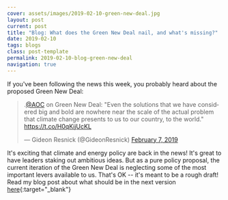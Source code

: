 ```yaml
---
cover: assets/images/2019-02-10-green-new-deal.jpg
layout: post
current: post
title: "Blog: What does the Green New Deal nail, and what's missing?"
date: 2019-02-10
tags: blogs
class: post-template
permalink: 2019-02-10-blog-green-new-deal
navigation: true
---
```


If you've been following the news this week, you probably heard about the proposed Green New Deal:

<blockquote class="twitter-tweet" data-lang="en"><p lang="en" dir="ltr">.<a href="https://twitter.com/AOC?ref_src=twsrc%5Etfw">@AOC</a> on Green New Deal: &quot;Even the solutions that we have considered big and bold are nowhere near the scale of the actual problem that climate change presents to us to our country, to the world.&quot; <a href="https://t.co/H0qKijUcKL">https://t.co/H0qKijUcKL</a></p>&mdash; Gideon Resnick (@GideonResnick) <a href="https://twitter.com/GideonResnick/status/1093507478409695232?ref_src=twsrc%5Etfw">February 7, 2019</a></blockquote>
<script async src="https://platform.twitter.com/widgets.js" charset="utf-8"></script>

It's exciting that climate and energy policy are back in the news!
It's great to have leaders staking out ambitious ideas.
But as a pure policy proposal, the current iteration of the Green New Deal is neglecting some of the most important levers available to us.
That's OK -- it's meant to be a rough draft!
Read my blog post about what should be in the next version [here](https://jamesdossgollin.me/blog/2019-green-new-deal.html){:target="_blank"}
